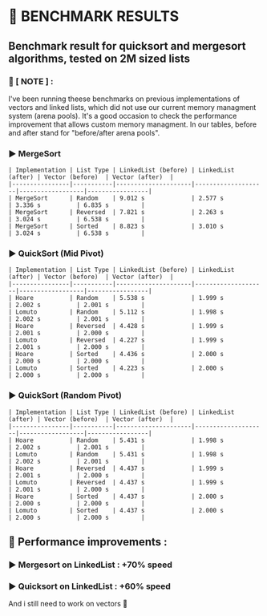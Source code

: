 # 🚩 **BENCHMARK RESULTS**</br>

## Benchmark result for quicksort and mergesort algorithms, tested on 2M sized lists</br>

### 🚩 [ NOTE ] :

I've been running theese benchmarks on previous implementations of vectors and linked lists, which did not use our current
memory managment system (arena pools). It's a good occasion to check the performance improvement that allows custom memory managment.
In our tables, before and after stand for "before/after arena pools".


### ▶️ MergeSort

```text
| Implementation | List Type | LinkedList (before) | LinkedList (after) | Vector (before)  | Vector (after)  |
|----------------|-----------|---------------------|--------------------|------------------|-----------------|
| MergeSort      | Random    | 9.012 s             | 2.577 s            | 3.336 s          | 6.835 s         |
| MergeSort      | Reversed  | 7.821 s             | 2.263 s            | 3.024 s          | 6.538 s         |
| MergeSort      | Sorted    | 8.823 s             | 3.010 s            | 3.024 s          | 6.538 s         |
```

### ▶️ QuickSort (Mid Pivot)

```text
| Implementation | List Type | LinkedList (before) | LinkedList (after) | Vector (before)  | Vector (after)  |
|----------------|-----------|---------------------|--------------------|------------------|-----------------|
| Hoare          | Random    | 5.538 s             | 1.999 s            | 2.002 s          | 2.001 s         |
| Lomuto         | Random    | 5.112 s             | 1.998 s            | 2.002 s          | 2.001 s         |
| Hoare          | Reversed  | 4.428 s             | 1.999 s            | 2.001 s          | 2.000 s         |
| Lomuto         | Reversed  | 4.227 s             | 1.999 s            | 2.001 s          | 2.000 s         |
| Hoare          | Sorted    | 4.436 s             | 2.000 s            | 2.000 s          | 2.000 s         |
| Lomuto         | Sorted    | 4.223 s             | 2.000 s            | 2.000 s          | 2.000 s         |
```

### ▶️ QuickSort (Random Pivot)

```text
| Implementation | List Type | LinkedList (before) | LinkedList (after) | Vector (before)  | Vector (after)  |
|----------------|-----------|---------------------|--------------------|------------------|-----------------|
| Hoare          | Random    | 5.431 s             | 1.998 s            | 2.002 s          | 2.001 s         |
| Lomuto         | Random    | 5.431 s             | 1.998 s            | 2.002 s          | 2.001 s         |
| Hoare          | Reversed  | 4.437 s             | 1.999 s            | 2.001 s          | 2.000 s         |
| Lomuto         | Reversed  | 4.437 s             | 1.999 s            | 2.001 s          | 2.000 s         |
| Hoare          | Sorted    | 4.437 s             | 2.000 s            | 2.000 s          | 2.000 s         |
| Lomuto         | Sorted    | 4.437 s             | 2.000 s            | 2.000 s          | 2.000 s         |
```

## 🚩 Performance improvements :

### ▶️ Mergesort on LinkedList : +70% speed

### ▶️ Quicksort on LinkedList : +60% speed

And i still need to work on vectors 👺